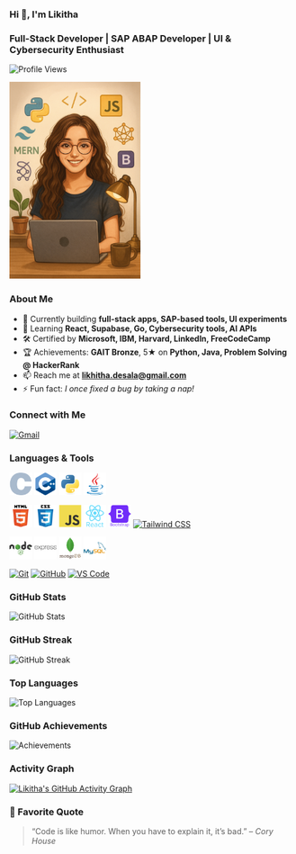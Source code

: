 ### Hi 👋, I'm Likitha
### Full-Stack Developer | SAP ABAP Developer | UI & Cybersecurity Enthusiast

![Profile Views](https://komarev.com/ghpvc/?username=lily4412&label=Profile%20views&color=0e75b6&style=flat)

<img alt="Girl Developer" src="Me.png" height="350" />

### About Me

- 🔭 Currently building **full-stack apps, SAP-based tools, UI experiments**
- 🌱 Learning **React, Supabase, Go, Cybersecurity tools, AI APIs**
- 🛠 Certified by **Microsoft, IBM, Harvard, LinkedIn, FreeCodeCamp**
- 🏆 Achievements: **GAIT Bronze**, 5★ on **Python, Java, Problem Solving @ HackerRank**
- 📫 Reach me at **likhitha.desala@gmail.com**
- ⚡ Fun fact: *I once fixed a bug by taking a nap!*

###  Connect with Me

<a href="mailto:likhitha.desala@gmail.com"><img src="https://img.icons8.com/color/48/gmail--v1.png" alt="Gmail" width="30"/></a>

### Languages & Tools

<p align="left">
  <!-- Programming Languages -->
  <a href="https://www.cprogramming.com/" target="_blank"><img src="https://raw.githubusercontent.com/devicons/devicon/master/icons/c/c-original.svg" alt="C" width="40" height="40"/></a>
  <a href="https://www.w3schools.com/cpp/" target="_blank"><img src="https://raw.githubusercontent.com/devicons/devicon/master/icons/cplusplus/cplusplus-original.svg" alt="C++" width="40" height="40"/></a>
  <a href="https://www.python.org/" target="_blank"><img src="https://raw.githubusercontent.com/devicons/devicon/master/icons/python/python-original.svg" alt="Python" width="40" height="40"/></a>
  <a href="https://www.java.com/" target="_blank"><img src="https://raw.githubusercontent.com/devicons/devicon/master/icons/java/java-original.svg" alt="Java" width="40" height="40"/></a>

  <!-- Web Development -->
  <a href="https://www.w3.org/html/" target="_blank"><img src="https://raw.githubusercontent.com/devicons/devicon/master/icons/html5/html5-original-wordmark.svg" alt="HTML5" width="40" height="40"/></a>
  <a href="https://www.w3schools.com/css/" target="_blank"><img src="https://raw.githubusercontent.com/devicons/devicon/master/icons/css3/css3-original-wordmark.svg" alt="CSS3" width="40" height="40"/></a>
  <a href="https://developer.mozilla.org/en-US/docs/Web/JavaScript" target="_blank"><img src="https://raw.githubusercontent.com/devicons/devicon/master/icons/javascript/javascript-original.svg" alt="JavaScript" width="40" height="40"/></a>
  <a href="https://reactjs.org/" target="_blank"><img src="https://raw.githubusercontent.com/devicons/devicon/master/icons/react/react-original-wordmark.svg" alt="React" width="40" height="40"/></a>
  <a href="https://getbootstrap.com/" target="_blank"><img src="https://raw.githubusercontent.com/devicons/devicon/master/icons/bootstrap/bootstrap-plain-wordmark.svg" alt="Bootstrap" width="40" height="40"/></a>
  <a href="https://tailwindcss.com/" target="_blank"><img src="https://www.vectorlogo.zone/logos/tailwindcss/tailwindcss-icon.svg" alt="Tailwind CSS" width="40" height="40"/></a>

  <!-- Backend & Databases -->
  <a href="https://nodejs.org/" target="_blank"><img src="https://raw.githubusercontent.com/devicons/devicon/master/icons/nodejs/nodejs-original-wordmark.svg" alt="Node.js" width="40" height="40"/></a>
  <a href="https://expressjs.com/" target="_blank"><img src="https://raw.githubusercontent.com/devicons/devicon/master/icons/express/express-original-wordmark.svg" alt="Express.js" width="40" height="40"/></a>
  <a href="https://www.mongodb.com/" target="_blank"><img src="https://raw.githubusercontent.com/devicons/devicon/master/icons/mongodb/mongodb-original-wordmark.svg" alt="MongoDB" width="40" height="40"/></a>
  <a href="https://www.mysql.com/" target="_blank"><img src="https://raw.githubusercontent.com/devicons/devicon/master/icons/mysql/mysql-original-wordmark.svg" alt="MySQL" width="40" height="40"/></a>

  <!-- Tools -->
  <a href="https://git-scm.com/" target="_blank"><img src="https://www.vectorlogo.zone/logos/git-scm/git-scm-icon.svg" alt="Git" width="40" height="40"/></a>
  <a href="https://github.com/" target="_blank"><img src="https://cdn.jsdelivr.net/gh/devicons/devicon/icons/github/github-original.svg" alt="GitHub" width="40" height="40"/></a>
  <a href="https://code.visualstudio.com/" target="_blank"><img src="https://cdn.jsdelivr.net/gh/devicons/devicon/icons/vscode/vscode-original.svg" alt="VS Code" width="40" height="40"/></a>
</p>


###  GitHub Stats

![GitHub Stats](https://github-readme-stats.vercel.app/api?username=lily4412&show_icons=true&theme=radical)

###  GitHub Streak

![GitHub Streak](https://github-readme-streak-stats.herokuapp.com/?user=lily4412&theme=radical)


###  Top Languages

![Top Languages](https://github-readme-stats.vercel.app/api/top-langs?username=lily4412&layout=compact&theme=radical)

###  GitHub Achievements

![Achievements](https://github-profile-trophy.vercel.app/?username=lily4412&theme=dracula&no-frame=true&margin-w=10)

###  Activity Graph

[![Likitha's GitHub Activity Graph](https://github-readme-activity-graph.vercel.app/graph?username=lily4412&theme=tokyo-night)](https://github.com/lily4412)

### 💬 Favorite Quote

> “Code is like humor. When you have to explain it, it’s bad.” – *Cory House*
